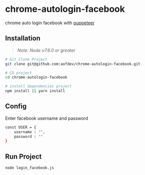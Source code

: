 # chrome-autologin-facebook
chrome auto login facebook with [puppeteer](https://github.com/GoogleChrome/puppeteer)

## Installation
> *Note: Node v7.6.0 or greater*

``` bash
# Git Clone Project
git clone git@github.com:aofdev/chrome-autologin-facebook.git

# CD project
cd chrome-autologin-facebook

# install dependencies project
npm install || yarn install

```

## Config
Enter facebook username and password
``` bash
const USER = {
    username : "",
    password : ""
}
```


## Run Project

``` bash
node login_facebook.js

```

